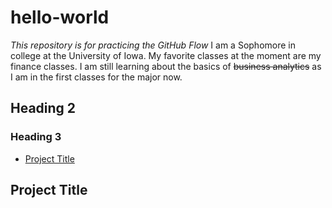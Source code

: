 # hello-world
_This repository is for practicing the GitHub Flow_
I am a Sophomore in college at the University of Iowa.
My favorite classes at the moment are my finance classes.
I am still learning about the basics of ~~business analytics~~ as I am in the first classes for the major now. 
## Heading 2
### Heading 3

- [Project Title](#Project-Title)

## Project Title
